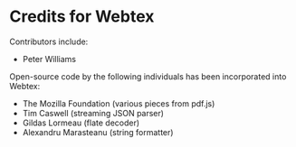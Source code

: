 Credits for Webtex
==================

Contributors include:

* Peter Williams

Open-source code by the following individuals has been incorporated into
Webtex:

* The Mozilla Foundation (various pieces from pdf.js)
* Tim Caswell (streaming JSON parser)
* Gildas Lormeau (flate decoder)
* Alexandru Marasteanu (string formatter)
